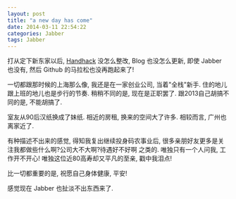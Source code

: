 ```yaml
---
layout: post
title: "a new day has come"
date: 2014-03-11 22:54:22
categories: Jabber
tags: Jabber
---
```

<!--more-->

打从定下新东家以后, [Handhack](http://handhack.com) 没怎么整改, Blog 也没怎么更新, 即使 Jabber 也没有, 然后 Github 的马拉松也没再跑起来了!

一切都跟那时候的上海那么像, 我还是在一家创业公司, 当着"全栈"新手.
住的地儿跟上班的地儿也是步行的节奏. 稍稍不同的是, 现在是正职罢了.
跟2013自己胡搞不同的是, 不能胡搞了.

室友从90后汉纸换成了妹纸. 相近的房租, 换来的空间大了许多.  相较而言, 广州也离家近了.

有种描述不出来的感觉, 得知我复出继续投身码农事业后, 很多亲朋好友更多是关注我都做些什么啊?公司大不大啊?待遇好不好啊 之类的.  唯独只有一个人问我, 工作开不开心! 唯独这位近80高寿却又平凡的至亲, 戳中我泪点!

比一切都重要的是, 祝愿自己身体健康, 平安!

感觉现在 Jabber 也扯淡不出东西来了.
